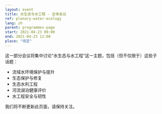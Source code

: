 ```yaml
---
layout: event
title: 水生态与水工程 - 全体会议
ref: plenary-water-ecology
lang: zh
parent: programmes-page
start: 2021-04-23 09:00
end: 2021-04-23 12:00
place: "待定"
---
```

这一部分会议将集中讨论“水生态与水工程”这一主题，包括（但不仅限于）这些子话题：

- 流域水环境保护与提升
- 生态保护与修复
- 生态水利工程
- 河流湖泊健康评价
- 水工程安全与韧性

我们将不断更新此页面，请保持关注。
